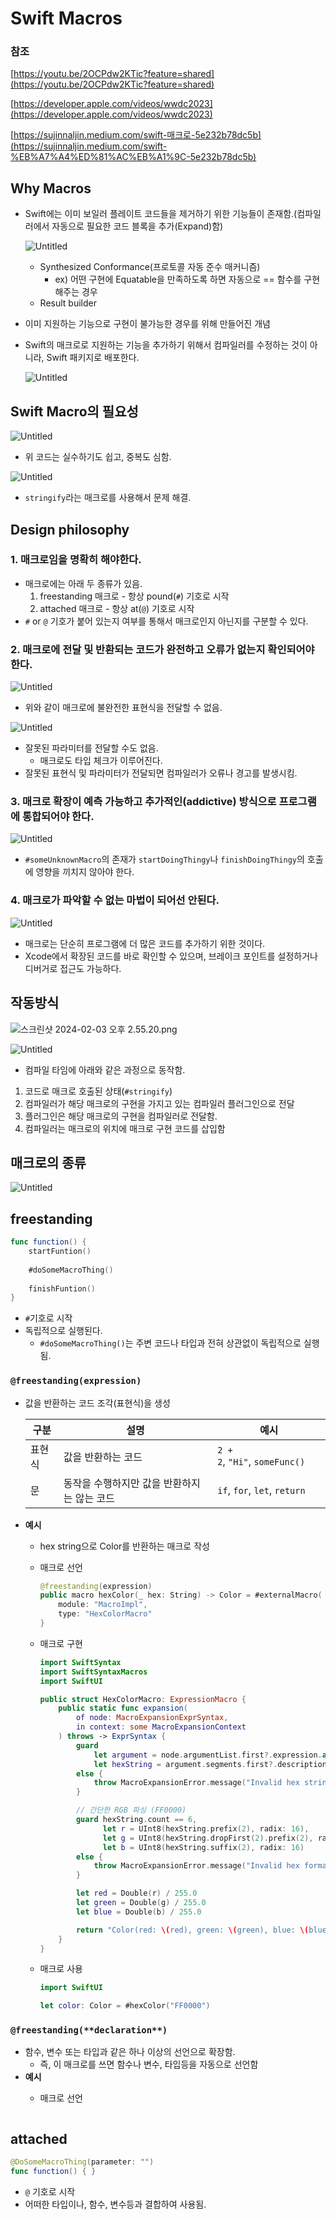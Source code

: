 # Swift Macros

### 참조
[https://youtu.be/2OCPdw2KTic?feature=shared](https://youtu.be/2OCPdw2KTic?feature=shared)

[https://developer.apple.com/videos/wwdc2023](https://developer.apple.com/videos/wwdc2023)

[https://sujinnaljin.medium.com/swift-매크로-5e232b78dc5b](https://sujinnaljin.medium.com/swift-%EB%A7%A4%ED%81%AC%EB%A1%9C-5e232b78dc5b)

## Why Macros

- Swift에는 이미 보일러 플레이트 코드들을 제거하기 위한 기능들이 존재함.(컴파일러에서 자동으로 필요한 코드 블록을 추가(Expand)함)
    
    ![Untitled](Images/Untitled.png)
    
    - Synthesized Conformance(프로토콜 자동 준수 매커니즘)
        - ex) 어떤 구현에 Equatable을 만족하도록 하면 자동으로 == 함수를 구현해주는 경우
    - Result builder
- 이미 지원하는 기능으로 구현이 불가능한 경우를 위해 만들어진 개념
- Swift의 매크로로 지원하는 기능을 추가하기 위해서 컴파일러를 수정하는 것이 아니라, Swift 패키지로 배포한다.
    
    ![Untitled](Images/Untitled%201.png)
    

## Swift Macro의 필요성

![Untitled](Images/Untitled%202.png)

- 위 코드는 실수하기도 쉽고, 중복도 심함.

![Untitled](Images/Untitled%203.png)

- `stringify`라는 매크로를 사용해서 문제 해결.

## Design philosophy

### 1. 매크로임을 명확히 해야한다.

- 매크로에는 아래 두 종류가 있음.
    1. freestanding 매크로 - 항상 pound(`#`) 기호로 시작
    2. attached 매크로 - 항상 at(`@`) 기호로 시작
- `#` or `@` 기호가 붙어 있는지 여부를 통해서 매크로인지 아닌지를 구분할 수 있다.

### 2. 매크로에 전달 및 반환되는 코드가 **완전하고 오류가 없는지** 확인되어야 한다.

![Untitled](Images/Untitled%204.png)

- 위와 같이 매크로에 불완전한 표현식을 전달할 수 없음.

![Untitled](Images/Untitled%205.png)

- 잘못된 파라미터를 전달할 수도 없음.
    - 매크로도 타입 체크가 이루어진다.
- 잘못된 표현식 및 파라미터가 전달되면 컴파일러가 오류나 경고를 발생시킴.

### 3. 매크로 확장이 **예측 가능하고 추가적인(addictive) 방식**으로 프로그램에 통합되어야 한다.

![Untitled](Images/Untitled%206.png)

- `#someUnknownMacro`의 존재가 `startDoingThingy`나 `finishDoingThingy`의 호출에 영향을 끼치지 않아야 한다.

### 4. 매크로가 파악할 수 없는 마법이 되어선 안된다.

![Untitled](Images/Untitled%207.png)

- 매크로는 단순히 프로그램에 더 많은 코드를 추가하기 위한 것이다.
- Xcode에서 확장된 코드를 바로 확인할 수 있으며, 브레이크 포인트를 설정하거나 디버거로 접근도 가능하다.

## 작동방식

![스크린샷 2024-02-03 오후 2.55.20.png](Images/%25E1%2584%2589%25E1%2585%25B3%25E1%2584%258F%25E1%2585%25B3%25E1%2584%2585%25E1%2585%25B5%25E1%2586%25AB%25E1%2584%2589%25E1%2585%25A3%25E1%2586%25BA_2024-02-03_%25E1%2584%258B%25E1%2585%25A9%25E1%2584%2592%25E1%2585%25AE_2.55.20.png)

![Untitled](Images/Untitled%208.png)

- 컴파일 타임에 아래와 같은 과정으로 동작함.
1. 코드로 매크로 호출된 상태(`#stringify`)
2. 컴파일러가 해당 매크로의 구현을 가지고 있는 컴파일러 플러그인으로 전달
3. 플러그인은 해당 매크로의 구현을 컴파일러로 전달함.
4. 컴파일러는 매크로의 위치에 매크로 구현 코드를 삽입함

## 매크로의 종류

![Untitled](Images/Untitled%209.png)

## freestanding

```swift
func function() {
    startFuntion()
    
    #doSomeMacroThing()
    
    finishFuntion()
}
```

- `#`기호로 시작
- 독립적으로 실행된다.
    - `#doSomeMacroThing()`는 주변 코드나 타입과 전혀 상관없이 독립적으로 실행됨.

### `@freestanding(expression)`

- 값을 반환하는 코드 조각(표현식)을 생성
    
    
    | 구분 | 설명  | 예시 |
    | --- | --- | --- |
    | 표현식 | 값을 반환하는 코드 | `2 + 2`, `"Hi"`, `someFunc()` |
    | 문 | 동작을 수행하지만 값을 반환하지는 않는 코드 | `if`, `for`, `let`, `return` |
- **예시**
    - hex string으로 Color를 반환하는 매크로 작성
    - 매크로 선언
        
        ```swift
        @freestanding(expression)
        public macro hexColor(_ hex: String) -> Color = #externalMacro(
            module: "MacroImpl",
            type: "HexColorMacro"
        }
        ```
        
    - 매크로 구현
        
        ```swift
        import SwiftSyntax
        import SwiftSyntaxMacros
        import SwiftUI
        
        public struct HexColorMacro: ExpressionMacro {
            public static func expansion(
                of node: MacroExpansionExprSyntax,
                in context: some MacroExpansionContext
            ) throws -> ExprSyntax {
                guard
                    let argument = node.argumentList.first?.expression.as(StringLiteralExprSyntax.self),
                    let hexString = argument.segments.first?.description.replacingOccurrences(of: "\"", with: "")
                else {
                    throw MacroExpansionError.message("Invalid hex string")
                }
        
                // 간단한 RGB 파싱 (FF0000)
                guard hexString.count == 6,
                      let r = UInt8(hexString.prefix(2), radix: 16),
                      let g = UInt8(hexString.dropFirst(2).prefix(2), radix: 16),
                      let b = UInt8(hexString.suffix(2), radix: 16)
                else {
                    throw MacroExpansionError.message("Invalid hex format")
                }
        
                let red = Double(r) / 255.0
                let green = Double(g) / 255.0
                let blue = Double(b) / 255.0
        
                return "Color(red: \(red), green: \(green), blue: \(blue))"
            }
        }
        ```
        
    - 매크로 사용
        
        ```swift
        import SwiftUI
        
        let color: Color = #hexColor("FF0000")
        ```
        

### `@freestanding(**declaration**)`

- 함수, 변수 또는 타입과 같은 하나 이상의 선언으로 확장함.
    - 즉, 이 매크로를 쓰면 함수나 변수, 타입등을 자동으로 선언함
- **예시**
    - 매크로 선언
        
        ```swift
        
        ```
        

## attached

```swift
@DoSomeMacroThing(parameter: "")
func function() { }
```

- `@` 기호로 시작
- 어떠한 타입이나, 함수, 변수등과 결합하여 사용됨.
